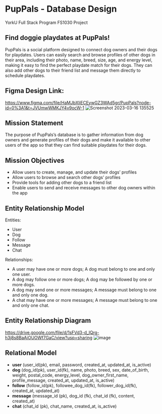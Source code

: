 # PupPals - Database Design
YorkU Full Stack Program FS1030 Project

## Find doggie playdates at PupPals!
PupPals is a social platform designed to connect dog owners and their dogs for playdates. Users can easily search and browse profiles of other dogs in their area, including their photo, name, breed, size, age, and energy level, making it easy to find the perfect playdate match for their dogs. They can also add other dogs to their friend list and message them directly to schedule playdates.

## Figma Design Link:
https://www.figma.com/file/HaMJbXliECEywGZ3WAd5gr/PupPals?node-id=0%3A1&t=JVUmwWMKJY4v9ocW-1
![Screenshot 2023-03-16 135525](https://user-images.githubusercontent.com/76071382/227738179-431f3161-f2de-4acd-b769-636fcacbcc51.png)

## Mission Statement
The purpose of PupPals’s database is to gather information from dog owners and generate profiles of their dogs and make it available to other users of the app so that they can find suitable playdates for their dogs.

## Mission Objectives
- Allow users to create, manage, and update their dogs’ profiles
- Allow users to browse and search other dogs' profiles
- Provide tools for adding other dogs to a friend list
- Enable users to send and receive messages to other dog owners within the app

## Entity Relationship Model
Entities:
- User
- Dog
- Follow
- Message
- Chat

Relationships:
- A user may have one or more dogs; A dog must belong to one and only one user.
- A dog may follow one or more dogs; A dog may be followed by one or more dogs.
- A dog may send one or more messages; A message must belong to one and only one dog.
- A chat may have one or more messages; A message must belong to one and only one chat.

## Entity Relationship Diagram
https://drive.google.com/file/d/1sFVd3-d_lQrg-h3j8s8BaAiOUOWf7GaC/view?usp=sharing
![image](https://user-images.githubusercontent.com/76071382/227738154-2a4d58f8-5f7e-447c-ba73-ae9dad089f80.png)

## Relational Model
- **user** (user_id(pk), email, password, created_at, updated_at, is_active)
- **dog** (dog_id(pk), user_id(fk), name, photo, breed, sex, date_of_birth, weight, postal_code, energy_level, dog_owner_first_name, profile_message, created_at, updated_at, is_active)
- **follow** (follow_id(pk), followee_dog_id(fk), follower_dog_id(fk), created_at, updated_at)
- **message** (message_id (pk), dog_id (fk), chat_id (fk), content, created_at)
- **chat** (chat_id (pk), chat_name, created_at, is_active)

